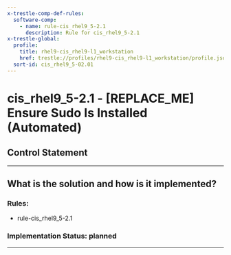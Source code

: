 ```yaml
---
x-trestle-comp-def-rules:
  software-comp:
    - name: rule-cis_rhel9_5-2.1
      description: Rule for cis_rhel9_5-2.1
x-trestle-global:
  profile:
    title: rhel9-cis_rhel9-l1_workstation
    href: trestle://profiles/rhel9-cis_rhel9-l1_workstation/profile.json
  sort-id: cis_rhel9_5-02.01
---
```


# cis_rhel9_5-2.1 - \[REPLACE_ME\] Ensure Sudo Is Installed (Automated)

## Control Statement

______________________________________________________________________

## What is the solution and how is it implemented?

<!-- For implementation status enter one of: implemented, partial, planned, alternative, not-applicable -->

<!-- Note that the list of rules under ### Rules: is read-only and changes will not be captured after assembly to JSON -->

<!-- Add control implementation description here for control: cis_rhel9_5-2.1 -->

### Rules:

  - rule-cis_rhel9_5-2.1

### Implementation Status: planned

______________________________________________________________________

